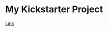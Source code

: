 # My Kickstarter Project


[Link](httpswww.kickstarter.comprojectsbriankoled-christmas-tree-kit-or-assembleddescription)

